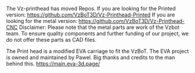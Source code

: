 The Vz-printhead has moved Repos. 
If you are looking for the Printed version: https://github.com/VzBoT3D/Vz-Printhead-Printed
If you are looking for the metal version: https://github.com/VzBoT3D/Vz-Printhead-CNC
Disclaimer: Please note that the metal parts are work of the Vzbot team. To ensure quality components and further funding of our project, we do not offer these parts as CAD files.

The Print head is a modified EVA carriage to fit the VzBoT. The EVA project is owned and maintained by Pawel. Big thanks and credits to the man behind this.
https://main.eva-3d.page/
